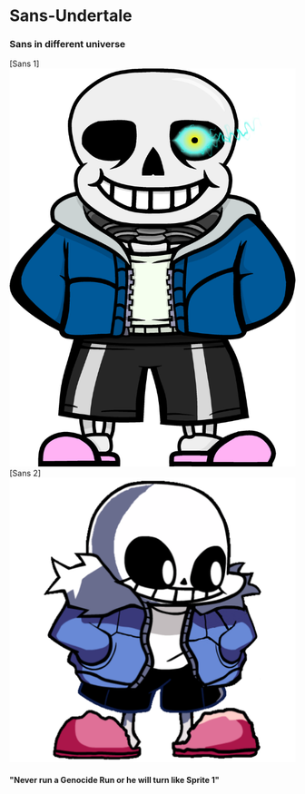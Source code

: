 # Sans-Undertale
### Sans in different universe

[Sans 1]
![](kindpng_1565165.png)
[Sans 2]
![](20230129_182424.png)

#### "Never run a Genocide Run or he will turn like Sprite 1"
